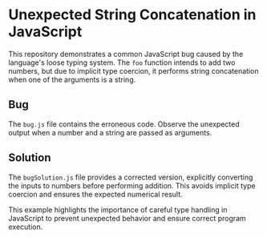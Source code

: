 # Unexpected String Concatenation in JavaScript

This repository demonstrates a common JavaScript bug caused by the language's loose typing system.  The `foo` function intends to add two numbers, but due to implicit type coercion, it performs string concatenation when one of the arguments is a string.

## Bug

The `bug.js` file contains the erroneous code.  Observe the unexpected output when a number and a string are passed as arguments.

## Solution

The `bugSolution.js` file provides a corrected version, explicitly converting the inputs to numbers before performing addition. This avoids implicit type coercion and ensures the expected numerical result.

This example highlights the importance of careful type handling in JavaScript to prevent unexpected behavior and ensure correct program execution.